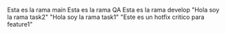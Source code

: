 Esta es la rama main
Esta es la rama QA
Esta es la rama develop
"Hola soy la rama task2"
"Hola soy la rama task1"
"Este es un hotfix critico para feature1"
